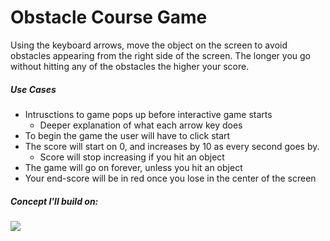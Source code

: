   
# Obstacle Course Game
Using the keyboard arrows, move the object on the screen to avoid obstacles appearing from the right side of the screen. The longer you go without hitting any of the obstacles the higher your score.

##### Use Cases
* Intrusctions to game pops up before interactive game starts
	* Deeper explanation of what each arrow key does
* To begin the game the user will have to click start
* The score will start on 0, and increases by 10 as every second goes by.
	* Score will stop increasing if you hit an object
* The game will go on forever, unless you hit an object
* Your end-score will be in red once you lose in the center of the screen

##### Concept I'll build on:
![](concept.gif)
